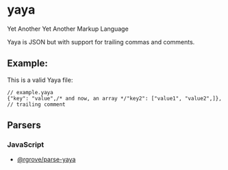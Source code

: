 # yaya
Yet Another Yet Another Markup Language

Yaya is JSON but with support for trailing commas and comments.

## Example:

This is a valid Yaya file:

```yaya
// example.yaya
{"key": "value",/* and now, an array */"key2": ["value1", "value2",]}, // trailing comment
```

## Parsers

### JavaScript

- [@rgrove/parse-yaya](https://github.com/rgrove/parse-yaya)
